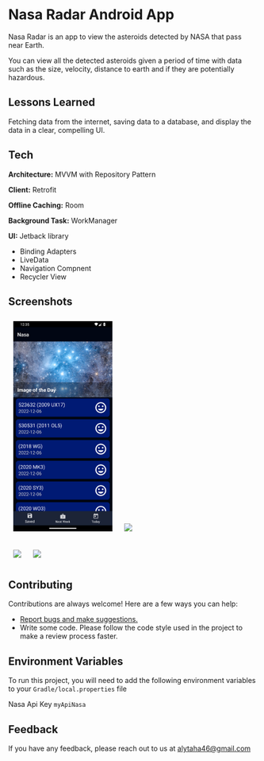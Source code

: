 # Nasa Radar Android App

Nasa Radar is an app to view the asteroids detected by NASA that pass near Earth.

You can view all the detected asteroids given a period of time with data such as the size, velocity,
distance to earth and if they are potentially hazardous.

## Lessons Learned

Fetching data from the internet, saving data to a database, and display the data in a clear,
compelling UI.

## Tech

**Architecture:** MVVM with Repository Pattern

**Client:** Retrofit

**Offline Caching:** Room

**Background Task:** WorkManager

**UI:** Jetback library

- Binding Adapters
- LiveData
- Navigation Compnent
- Recycler View

## Screenshots

[<img src="/readme/Screenshot_1.jpg" width="200"
hspace="10" vspace="10">](/readme/Screenshot_1.png)
[<img src="/readme/Screenshot_2.jpg" width="200"
hspace="10" vspace="10">](/readme/Screenshot_2.png)


[<img src="/readme/Screenshot_3.jpg" width="200"
hspace="10" vspace="10">](/readme/Screenshot_3.png)
[<img src="/readme/Screenshot_4.jpg" width="200"
hspace="10" vspace="10">](/readme/Screenshot_4.png)

## Contributing

Contributions are always welcome! Here are a few ways you can help:

- [Report bugs and make suggestions.](https://github.com/alytaha46/NasaApp/issues)
- Write some code. Please follow the code style used in the project to make a review process faster.

## Environment Variables

To run this project, you will need to add the following environment variables to
your `Gradle/local.properties` file

Nasa Api Key `myApiNasa`

## Feedback

If you have any feedback, please reach out to us at alytaha46@gmail.com


